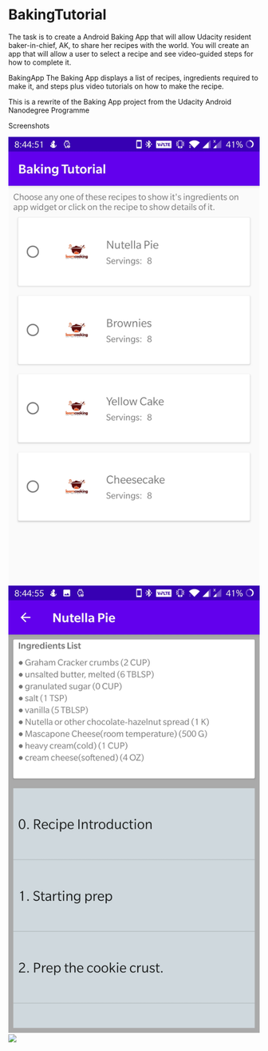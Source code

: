 # BakingTutorial
The task is to create a Android Baking App that will allow Udacity resident baker-in-chief, AK, to share her recipes with the world. You will create an app that will allow a user to select a recipe and see video-guided steps for how to complete it.


BakingApp
The Baking App displays a list of recipes, ingredients required to make it, and steps plus video tutorials on how to make the recipe.

This is a rewrite of the Baking App project from the Udacity Android Nanodegree Programme


Screenshots

![](screenshot/main.jpg) ![](screenshot/details.jpg)  ![](screenshot/video(1).jpg)

